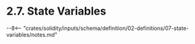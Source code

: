 <!-- This file is generated automatically by infrastructure scripts. Please don't edit by hand. -->

# 2.7. State Variables

--8<-- "crates/solidity/inputs/schema/definition/02-definitions/07-state-variables/notes.md"

